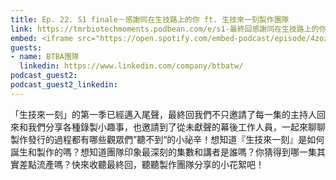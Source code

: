 ```yaml
---
title: Ep. 22. S1 finale－感謝同在生技路上的你 ft. 生技來一刻製作團隊
link: https://tmrbiotechmoments.podbean.com/e/s1-最終回感謝同在生技路上的你/
embed: <iframe src="https://open.spotify.com/embed-podcast/episode/4zozd79qdpf0GrwoKGPVwY" width="100%" height="232" frameborder="0" allowtransparency="true" allow="encrypted-media"></iframe>
guests:
- name: BTBA團隊
  linkedin: https://www.linkedin.com/company/btbatw/
podcast_guest2:
podcast_guest2_linkedin:
---
```


「生技來一刻」的第一季已經邁入尾聲，最終回我們不只邀請了每一集的主持人回來和我們分享各種錄製小趣事，也邀請到了從未獻聲的幕後工作人員，一起來聊聊製作發行的過程都有哪些觀眾們”聽不到“的小祕辛！想知道『生技來一刻』是如何誕生和製作的嗎？想知道團隊印象最深刻的集數和講者是誰嗎？你猜得到哪一集其實差點流產嗎？快來收聽最終回，聽聽製作團隊分享的小花絮吧！
